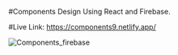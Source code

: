 #Components Design Using React and Firebase.

#Live Link: 
https://components9.netlify.app/

![Components_firebase](https://github.com/Rahat848/9-Components-Design-React_Firebase/assets/136954767/8959a86e-9ade-48f4-ad73-2ca6b0daa194)
